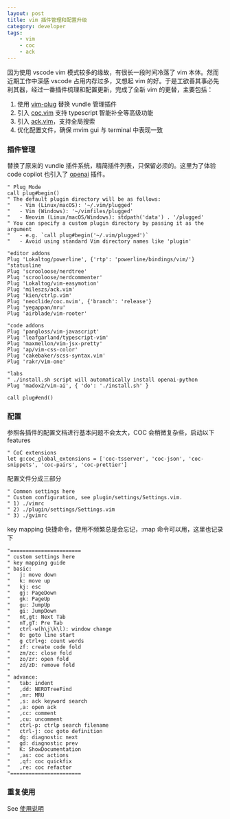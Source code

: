 ```yaml
---
layout: post
title: vim 插件管理和配置升级
category: developer
tags:
    - vim
    - coc
    - ack
---
```


因为使用 vscode vim 模式较多的缘故，有很长一段时间冷落了 vim 本体。然而近期工作中深感 vscode 占用内存过多，又想起 vim 的好。于是工欲善其事必先利其器，经过一番插件梳理和配置更新，完成了全新 vim 的更替，主要包括：

1. 使用 [vim-plug](https://github.com/junegunn/vim-plug) 替换 vundle 管理插件
2. 引入 [coc.vim](https://github.com/neoclide/coc.nvim) 支持 typescript 智能补全等高级功能
3. 引入 [ack.vim](https://github.com/mileszs/ack.vim)，支持全局搜索
4. 优化配置文件，确保 mvim gui 与 terminal 中表现一致

### 插件管理

替换了原来的 vundle 插件系统，精简插件列表，只保留必须的。这里为了体验 code copilot 也引入了 [openai](https://github.com/madox2/vim-ai) 插件。
```vimscript
" Plug Mode
call plug#begin()
" The default plugin directory will be as follows:
"   - Vim (Linux/macOS): '~/.vim/plugged'
"   - Vim (Windows): '~/vimfiles/plugged'
"   - Neovim (Linux/macOS/Windows): stdpath('data') . '/plugged'
" You can specify a custom plugin directory by passing it as the argument
"   - e.g. `call plug#begin('~/.vim/plugged')`
"   - Avoid using standard Vim directory names like 'plugin'

"editor addons
Plug 'Lokaltog/powerline', {'rtp': 'powerline/bindings/vim/'} "statusline
Plug 'scrooloose/nerdtree'
Plug 'scrooloose/nerdcommenter'
Plug 'Lokaltog/vim-easymotion'
Plug 'mileszs/ack.vim'
Plug 'kien/ctrlp.vim'
Plug 'neoclide/coc.nvim', {'branch': 'release'}
Plug 'yegappan/mru'
Plug 'airblade/vim-rooter'

"code addons
Plug 'pangloss/vim-javascript'
Plug 'leafgarland/typescript-vim'
Plug 'maxmellon/vim-jsx-pretty'
Plug 'ap/vim-css-color'
Plug 'cakebaker/scss-syntax.vim'
Plug 'rakr/vim-one'

"labs
" ./install.sh script will automatically install openai-python
Plug 'madox2/vim-ai', { 'do': './install.sh' }

call plug#end()
```

<!--more-->

### 配置
参照各插件的配置文档进行基本问题不会太大，COC 会稍微复杂些，启动以下 features
```vimscript
" CoC extensions
let g:coc_global_extensions = ['coc-tsserver', 'coc-json', 'coc-snippets', 'coc-pairs', 'coc-prettier']
```

配置文件分成三部分
```vimscript
" Common settings here
" Custom configuration, see plugin/settings/Settings.vim.
" 1) ./vimrc
" 2) ./plugin/settings/Settings.vim
" 3) ./gvimrc
```

key mapping 快捷命令，使用不频繁总是会忘记，:map 命令可以用，这里也记录下
```vimscript
"=======================
" custom settings here
" key mapping guide
" basic:
"   j: move down
"   k: move up
"   kj: esc
"   gj: PageDown
"   gk: PageUp
"   gu: JumpUp
"   gi: JumpDown
"   nt,gt: Next Tab
"   nT,gT: Pre Tab
"   ctrl-w(h\j\k\l): window change
"   0: goto line start
"   g ctrl+g: count words
"   zf: create code fold
"   zm/zc: close fold
"   zo/zr: open fold
"   zd/zD: remove fold
"
" advance:
"   tab: indent
"   ,dd: NERDTreeFind
"   ,mr: MRU
"   ,s: ack keyword search
"   ,a: open ack
"   ,cc: comment
"   ,cu: uncomment
"   ctrl-p: ctrlp search filename
"   ctrl-j: coc goto definition
"   dg: diagnostic next
"   gd: diagnostic prev
"   K: ShowDocumentation
"   ,as: coc actions
"   ,qf: coc quickfix
"   ,re: coc refactor
"=======================
```

### 重复使用

See [使用说明](https://github.com/nunumick/vim/tree/master#usage)
